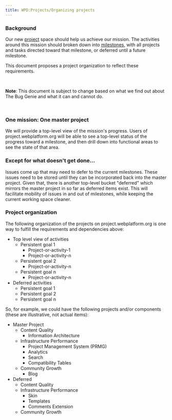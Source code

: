 ```yaml
---
title: WPD:Projects/Organizing projects
---
```

<h3><span class="mw-headline" id="Background">Background</span></h3>
<p>Our new <a rel="nofollow" class="external text" href="http://project.webplatform.org">project</a> space should help us achieve our mission. The activities around this mission should broken down into <a href="/wiki/WPD:Project_Status" title="WPD:Project Status">milestones</a>, with all projects and tasks directed toward that milestone, or deferred until a future milestone.
</p><p>This document proposes a project organization to reflect these requirements.
</p><p><br />
</p>
<div class="note">
<p><b>Note</b>:  This document is subject to change based on what we find out about The Bug Genie and what it can and cannot do. 
</p>
</div>
<p><br />
</p>
<h3><span class="mw-headline" id="One_mission:_One_master_project">One mission: One master project</span></h3>
<p>We will provide a top-level view of the mission's progress. Users of project.webplatform.org will be able to see a top-level status of the progress toward a milestone, and then drill down into functional areas to see the state of that area. 
</p>
<h3><span class="mw-headline" id="Except_for_what_doesn.27t_get_done...">Except for what doesn't get done...</span></h3>
<p>Issues come up that may need to defer to the current milestones. These issues need to be stored until they can be incorporated back into the master project. Given that, there is another top-level bucket "deferred" which mirrors the master project in so far as deferred items exist. This will facilitate mobility of issues in and out of milestones, while keeping the current working space cleaner.
</p>
<h3><span class="mw-headline" id="Project_organization">Project organization</span></h3>
<p>The following organization of the projects on project.webplatform.org is one way to fulfill the requirements and dependencies above:
</p>
<ul><li> Top level view of activities
<ul><li> Persistent goal 1
<ul><li> Project-or-activity-1</li>
<li> Project-or-activity-n</li></ul></li>
<li> Persistent goal 2
<ul><li> Project-or-activity-n</li></ul></li>
<li> Persistent goal n
<ul><li> Project-or-activity-n</li></ul></li></ul></li>
<li> Deferred activities
<ul><li> Persistent goal 1</li>
<li> Persistent goal 2</li>
<li> Persistent goal n</li></ul></li></ul>
<p>So, for example, we could have the following projects and/or components (these are illustrative, not actual items):
</p>
<ul><li> Master Project
<ul><li> Content Quality
<ul><li> Information Architecture</li></ul></li>
<li> Infrastructure Performance
<ul><li> Project Management System (PRMG)</li>
<li> Analytics</li>
<li> Search</li>
<li> Compatibility Tables</li></ul></li>
<li> Community Growth
<ul><li> Blog</li></ul></li></ul></li>
<li> Deferred
<ul><li> Content Quality</li>
<li> Infrastructure Performance
<ul><li> Skin</li>
<li> Templates</li>
<li> Comments Extension</li></ul></li>
<li> Community Growth</li></ul></li></ul>

<!-- 
NewPP limit report
CPU time usage: 0.018 seconds
Real time usage: 0.020 seconds
Preprocessor visited node count: 22/1000000
Preprocessor generated node count: 61/1000000
Post‐expand include size: 154/2097152 bytes
Template argument size: 113/2097152 bytes
Highest expansion depth: 2/40
Expensive parser function count: 0/100
-->

<!-- 
Transclusion expansion time report (%,ms,calls,template)
100.00%    5.230      1 - -total
100.00%    5.230      1 - Template:Note
-->

<!-- Saved in parser cache with key wpwiki:pcache:idhash:7930-0!*!0!!*!*!*!esi=1 and timestamp 20150731111053 and revision id 29260
 -->

